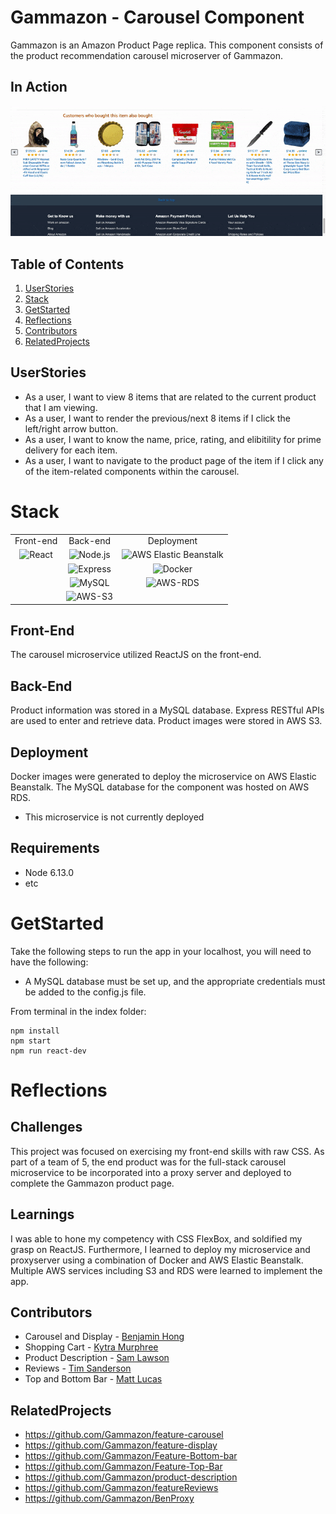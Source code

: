 # Gammazon - Carousel Component
Gammazon is an Amazon Product Page replica. This component consists of the product recommendation carousel microserver of Gammazon.

## In Action
![Carousel](./carousel.gif)
  
## Table of Contents
1. [UserStories](#userstories)
2. [Stack](#stack)
3. [GetStarted](#getstarted)
4. [Reflections](#reflections)
6. [Contributors](#contributors)
7. [RelatedProjects](#relatedprojects)

## UserStories
- As a user, I want to view 8 items that are related to the current product that I am viewing.
- As a user, I want to render the previous/next 8 items if I click the left/right arrow button.
- As a user, I want to know the name, price, rating, and elibitility for prime delivery for each item.
- As a user, I want to navigate to the product page of the item if I click any of the item-related components within the carousel.

# Stack

<table>
  <tr>
  </tr>
  <tr>
    <td align="center">Front-end</td>
    <td align="center">Back-end</td>
    <td align="center">Deployment</td>
  </tr>
  <tr>
    <td align="center"><img src="https://upload.wikimedia.org/wikipedia/commons/thumb/a/a7/React-icon.svg/1280px-React-icon.svg.png" alt="React" title="React" width="80px"/></td>
    <td align="center"><img src="https://www.brandeps.com/logo-download/N/Node-JS-logo-vector-01.svg" alt="Node.js" title="Node.js" width="80px"/></td>
    <td align="center"><img src="https://miro.medium.com/max/736/1*Fd6rk1k1FHPZcg4aK_OXtQ.png" alt="AWS Elastic Beanstalk" title="AWS Elastic Beanstalk" width="80px"/></td>
  </tr>
  <tr>
    <td align="center"></td>
    <td align="center"><img src="https://buttercms.com/static/images/tech_banners/ExpressJS.png" alt="Express" title="Express" width="60px"/></td>
    <td align="center"><img src="https://www.docker.com/sites/default/files/d8/2019-07/vertical-logo-monochromatic.png" alt="Docker" title="Docker" width="80px"/></td>
  </tr>
  <tr>
  <td align="center"></td>
    <td align="center"><img src="https://seeklogo.net/wp-content/uploads/2012/03/mysql-vector1.jpg" alt="MySQL" title="MySQL" width="80px"/></td>
    <td align="center"><img src="https://i2.wp.com/sysadminxpert.com/wp-content/uploads/2017/09/rds-logo.jpg?fit=313%2C200&ssl=1" alt="AWS-RDS" title="AWS-RDS" width="80px"/></td>
  </tr>
  <tr>
  <td align="center"></td>
    <td align="center"><img src="https://i0.wp.com/codeandcoffee.us/wp-content/uploads/2018/07/s3.png?fit=387%2C375" alt="AWS-S3" title="AWS-S3" width="80px"/></td>
    <td align="center"></td>
  </tr>
</table>

## Front-End
The carousel microservice utilized ReactJS on the front-end.

## Back-End 
Product information was stored in a MySQL database. Express RESTful APIs are used to enter and retrieve data. Product images were stored in AWS S3.

## Deployment
Docker images were generated to deploy the microservice on AWS Elastic Beanstalk. The MySQL database for the component was hosted on AWS RDS.

* This microservice is not currently deployed

## Requirements
- Node 6.13.0
- etc

# GetStarted
Take the following steps to run the app in your localhost, you will need to have the following:
- A MySQL database must be set up, and the appropriate credentials must be added to the config.js file.

From terminal in the index folder:
```
npm install
npm start
npm run react-dev
```

# Reflections

## Challenges
This project was focused on exercising my front-end skills with raw CSS. As part of a team of 5, the end product was for the full-stack carousel microservice to be incorporated into a proxy server and deployed to complete the Gammazon product page.

## Learnings
I was able to hone my competency with CSS FlexBox, and soldified my grasp on ReactJS. Furthermore, I learned to deploy my microservice and proxyserver using a combination of Docker and AWS Elastic Beanstalk. Multiple AWS services including S3 and RDS were learned to implement the app.

## Contributors
- Carousel and Display - [Benjamin Hong](https://github.com/bhong35)
- Shopping Cart - [Kytra Murphree](https://github.com/KytraScript)
- Product Description - [Sam Lawson](https://github.com/samlawson355)
- Reviews - [Tim Sanderson](https://github.com/timsand)
- Top and Bottom Bar - [Matt Lucas](https://github.com/mlucas24)

## RelatedProjects
  - https://github.com/Gammazon/feature-carousel
  - https://github.com/Gammazon/feature-display
  - https://github.com/Gammazon/Feature-Bottom-bar
  - https://github.com/Gammazon/Feature-Top-Bar
  - https://github.com/Gammazon/product-description
  - https://github.com/Gammazon/featureReviews
  - https://github.com/Gammazon/BenProxy